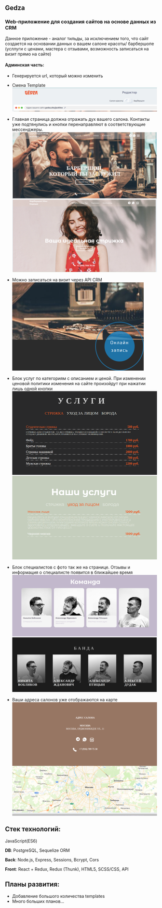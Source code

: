## Gedza
### Web-приложение для создания сайтов на основе данных из CRM

Данное приложение - аналог тильды, за исключением того, что сайт создается на основании данных о вашем салоне красоты/ барбершопе (усллуги с ценами, мастера с отзывами, возможность записаться на визит прямо на сайте)

#### Админская часть:
- Генерируется url, который можно изменить
- Смена Template
![](/readme/generate_url.png)

- Главная страница должна отражать дух вашего салона. Контакты уже подтянулись и кнопки перенаправляют в соответствующие мессенджеры.
![](/readme/Main_page1.png)
![](/readme/Main_page2.png)

- Можно записаться на визит через API CRM
![](/readme/online_entry.png)

- Блок услуг по категориям с описанием и ценой. При изменении ценовой политики изменения на сайте произойдут при нажатии лишь одной кнопки
![](/readme/servises1.png)
![](/readme/servises2.png)

- Блок специалистов с фото так же на странице. Отзывы и информация о специалисте появится в ближайшее время
![](/readme/teams1.png)
![](/readme/teams2.png)

- Ваши адреса салонов уже отображаются на карте
![](/readme/map_and_contacts.png)

## Стек технологий:
JavaScript(ES6)

**DB**: PostgreSQL, Sequelize ORM

**Back**: Node.js, Express, Sessions, Bcrypt, Cors

**Front**: React + Redux, Redux (Thunk), HTML5, SCSS/CSS, API


## Планы развития:
* Добавление большого количества templates
* Много больших планов...


